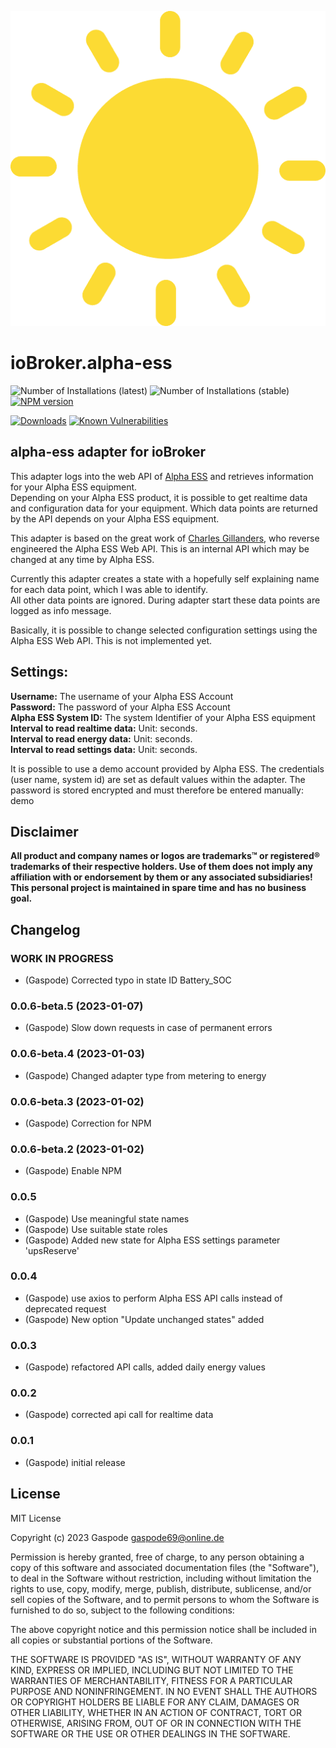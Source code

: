 ![Logo](admin/alpha-ess.png)
# ioBroker.alpha-ess

![Number of Installations (latest)](http://iobroker.live/badges/alpha-ess-installed.svg)
![Number of Installations (stable)](http://iobroker.live/badges/alpha-ess-stable.svg)
[![NPM version](http://img.shields.io/npm/v/iobroker.alpha-ess.svg)](https://www.npmjs.com/package/iobroker.alpha-ess)

[![Downloads](https://img.shields.io/npm/dm/iobroker.alpha-ess.svg)](https://www.npmjs.com/package/iobroker.alpha-ess)
[![Known Vulnerabilities](https://snyk.io/test/github/Gaspode69/ioBroker.alpha-ess/badge.svg)](https://snyk.io/test/github/Gaspode69/ioBroker.alpha-ess)

## alpha-ess adapter for ioBroker

This adapter logs into the web API of [Alpha ESS](https://www.alphaess.com/) and retrieves information for your Alpha ESS equipment.\
Depending on your Alpha ESS product, it is possible to get realtime data and configuration data for your equipment. Which data points are returned by the API depends on your Alpha ESS equipment.

This adapter is based on the great work of [Charles Gillanders](https://github.com/CharlesGillanders/alphaess), who reverse engineered the Alpha ESS Web API. This is an internal API which may be changed at any time by Alpha ESS.

Currently this adapter creates a state with a hopefully self explaining name for each data point, which I was able to identify.\
All other data points are ignored. During adapter start these data points are logged as info message.

Basically, it is possible to change selected configuration settings using the Alpha ESS Web API. This is not implemented yet.

## Settings:
**Username:** The username of your Alpha ESS Account\
**Password:** The password of your Alpha ESS Account\
**Alpha ESS System ID:** The system Identifier of your Alpha ESS equipment\
**Interval to read realtime data:** Unit: seconds.\
**Interval to read energy data:** Unit: seconds.\
**Interval to read settings data:** Unit: seconds.

It is possible to use a demo account provided by Alpha ESS. The credentials (user name, system id) are set as default values within the adapter.
The password is stored encrypted and must therefore be entered manually: demo

## Disclaimer
**All product and company names or logos are trademarks™ or registered® trademarks of their respective holders. Use of them does not imply any affiliation with or endorsement by them or any associated subsidiaries! This personal project is maintained in spare time and has no business goal.**

## Changelog

### **WORK IN PROGRESS**
* (Gaspode) Corrected typo in state ID Battery_SOC

### 0.0.6-beta.5 (2023-01-07)
* (Gaspode) Slow down requests in case of permanent errors

### 0.0.6-beta.4 (2023-01-03)
* (Gaspode) Changed adapter type from metering to energy

### 0.0.6-beta.3 (2023-01-02)
* (Gaspode) Correction for NPM

### 0.0.6-beta.2 (2023-01-02)
* (Gaspode) Enable NPM

### 0.0.5
* (Gaspode) Use meaningful state names
* (Gaspode) Use suitable state roles
* (Gaspode) Added new state for Alpha ESS settings parameter 'upsReserve'

### 0.0.4
* (Gaspode) use axios to perform Alpha ESS API calls instead of deprecated request
* (Gaspode) New option "Update unchanged states" added

### 0.0.3
* (Gaspode) refactored API calls, added daily energy values

### 0.0.2
* (Gaspode) corrected api call for realtime data

### 0.0.1
* (Gaspode) initial release

## License
MIT License

Copyright (c) 2023 Gaspode <gaspode69@online.de>

Permission is hereby granted, free of charge, to any person obtaining a copy
of this software and associated documentation files (the "Software"), to deal
in the Software without restriction, including without limitation the rights
to use, copy, modify, merge, publish, distribute, sublicense, and/or sell
copies of the Software, and to permit persons to whom the Software is
furnished to do so, subject to the following conditions:

The above copyright notice and this permission notice shall be included in all
copies or substantial portions of the Software.

THE SOFTWARE IS PROVIDED "AS IS", WITHOUT WARRANTY OF ANY KIND, EXPRESS OR
IMPLIED, INCLUDING BUT NOT LIMITED TO THE WARRANTIES OF MERCHANTABILITY,
FITNESS FOR A PARTICULAR PURPOSE AND NONINFRINGEMENT. IN NO EVENT SHALL THE
AUTHORS OR COPYRIGHT HOLDERS BE LIABLE FOR ANY CLAIM, DAMAGES OR OTHER
LIABILITY, WHETHER IN AN ACTION OF CONTRACT, TORT OR OTHERWISE, ARISING FROM,
OUT OF OR IN CONNECTION WITH THE SOFTWARE OR THE USE OR OTHER DEALINGS IN THE
SOFTWARE.